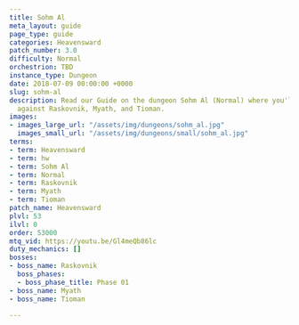 ```yaml
---
title: Sohm Al
meta_layout: guide
page_type: guide
categories: Heavensward
patch_number: 3.0
difficulty: Normal
orchestrion: TBD
instance_type: Dungeon
date: 2018-07-09 00:00:00 +0000
slug: sohm-al
description: Read our Guide on the dungeon Sohm Al (Normal) where you'll face off
  against Raskovnik, Myath, and Tioman.
images:
- images_large_url: "/assets/img/dungeons/sohm_al.jpg"
  images_small_url: "/assets/img/dungeons/small/sohm_al.jpg"
terms:
- term: Heavensward
- term: hw
- term: Sohm Al
- term: Normal
- term: Raskovnik
- term: Myath
- term: Tioman
patch_name: Heavensward
plvl: 53
ilvl: 0
order: 53000
mtq_vid: https://youtu.be/Gl4meQb86lc
duty_mechanics: []
bosses:
- boss_name: Raskovnik
  boss_phases:
  - boss_phase_title: Phase 01
- boss_name: Myath
- boss_name: Tioman

---
```

